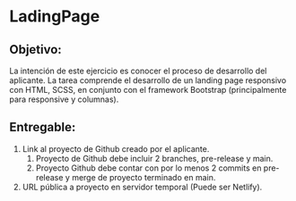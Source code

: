 # LadingPage
 
## Objetivo:
La intención de este ejercicio es conocer el proceso de desarrollo del aplicante.
La tarea comprende el desarrollo de un landing page responsivo con HTML, SCSS, en conjunto con el framework Bootstrap (principalmente para responsive y columnas). 

## Entregable: 
1. Link al proyecto de Github creado por el aplicante.
    1. Proyecto de Github debe incluir 2 branches, pre-release y main.
    2. Proyecto Github debe contar con por lo menos 2 commits en pre-release y merge de proyecto terminado en main.
2. URL pública a proyecto en servidor temporal (Puede ser Netlify).
